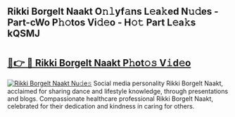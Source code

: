 ## Rikki Borgelt Naakt O𝚗𝚕yf𝚊ns L𝚎a𝚔ed N𝚞𝚍es - Part-cWo P𝚑𝚘tos Vi𝚍𝚎o - H𝚘𝚝 Part L𝚎a𝚔s kQSMJ

# <h2><a href="http://kfc2m5.oniu.top/?m=Rikki+Borgelt+Naakt">🔗👉 🔴 Rikki Borgelt Naakt P𝚑ot𝚘𝚜 V𝚒d𝚎o</a></h2>

[![Rikki Borgelt Naakt Nu𝚍e𝚜](https://i.imgur.com/0qMVB7G.gif)](http://kfc2m5.oniu.top/?m=Rikki+Borgelt+Naakt)
Social media personality Rikki Borgelt Naakt, acclaimed for sharing dance and lifestyle knowledge, through presentations and blogs. Compassionate healthcare professional Rikki Borgelt Naakt, celebrated for their dedication and kindness in caring for others.  
